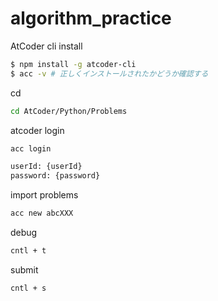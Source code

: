 # algorithm_practice

AtCoder cli install

```bash
$ npm install -g atcoder-cli
$ acc -v # 正しくインストールされたかどうか確認する
```


cd

```bash
cd AtCoder/Python/Problems
```

atcoder login

```bash
acc login

userId: {userId}
password: {password}
```

import problems

```bash
acc new abcXXX
```

debug

```bash
cntl + t
```

submit

```bash
cntl + s
```
